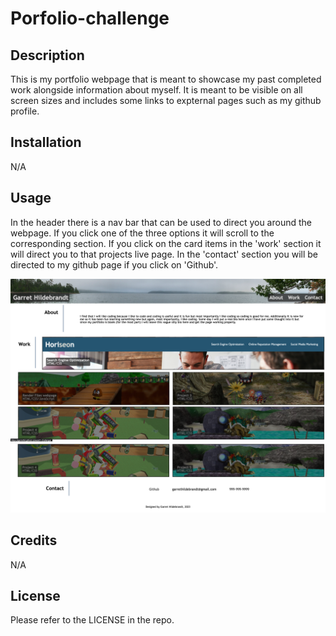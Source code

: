 # Porfolio-challenge

## Description

This is my portfolio webpage that is meant to showcase my past completed work alongside information about myself. It is meant to be visible on all screen sizes and includes some links to expternal pages such as my github profile. 

## Installation

N/A

## Usage

In the header there is a nav bar that can be used to direct you around the webpage. If you click one of the three options it will scroll to the corresponding section. If you click on the card items in the 'work' section it will direct you to that projects live page. In the 'contact' section you will be directed to my github page if you click on 'Github'.

![upper-half](assets/screenshots/portfolio-top.png)
![lower-half](assets/screenshots/portfolio-bottom.png)

## Credits

N/A

## License

Please refer to the LICENSE in the repo.


